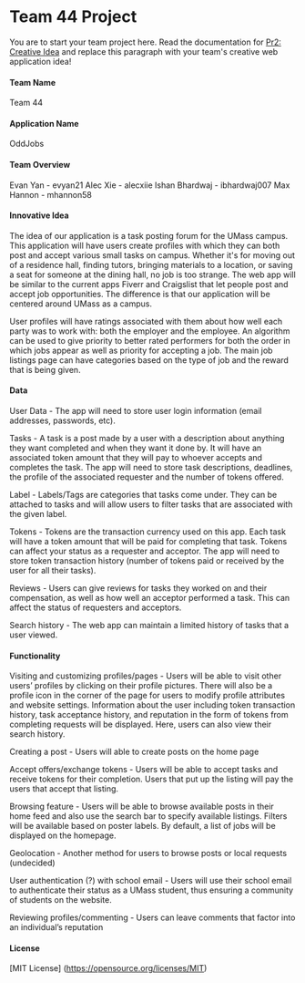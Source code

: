 # Team 44 Project

You are to start your team project here. Read the documentation for
[Pr2: Creative Idea](https://umass-cs-326.github.io/docs/project/Idea/) and replace this paragraph with your team's
creative web application idea!

#### Team Name

Team 44

#### Application Name

OddJobs

#### Team Overview

Evan Yan - evyan21
Alec Xie - alecxiie
Ishan Bhardwaj - ibhardwaj007
Max Hannon - mhannon58

#### Innovative Idea

The idea of our application is a task posting forum for the UMass campus. This application will have users create profiles with which they can both post and accept various small tasks on campus. Whether it's for moving out of a residence hall, finding tutors, bringing materials to a location, or saving a seat for someone at the dining hall, no job is too strange. The web app will be similar to the current apps Fiverr and Craigslist that let people post and accept job opportunities. The difference is that our application will be centered around UMass as a campus.

User profiles will have ratings associated with them about how well each party was to work with: both the employer and the employee. An algorithm can be used to give priority to better rated performers for both the order in which jobs appear as well as priority for accepting a job. The main job listings page can have categories based on the type of job and the reward that is being given.

#### Data 

User Data - The app will need to store user login information (email addresses, passwords, etc).

Tasks - A task is a post made by a user with a description about anything they want completed and when they want it done by. It will have an associated token amount that they will pay to whoever accepts and completes the task. The app will need to store task descriptions, deadlines, the profile of the associated requester and the number of tokens offered.

Label - Labels/Tags are categories that tasks come under. They can be attached to tasks and will allow users to filter tasks that are associated with the given label.

Tokens - Tokens are the transaction currency used on this app. Each task will have a token amount that will be paid for completing that task. Tokens can affect your status as a requester and acceptor. The app will need to store token transaction history (number of tokens paid or received by the user for all their tasks).

Reviews - Users can give reviews for tasks they worked on and their compensation, as well as how well an acceptor performed a task. This can affect the status of requesters and acceptors.

Search history - The web app can maintain a limited history of tasks that a user viewed.

#### Functionality

Visiting and customizing profiles/pages - Users will be able to visit other users’ profiles by clicking on their profile pictures. There will also be a profile icon in the corner of the page for users to modify profile attributes and website settings. Information about the user including token transaction history, task acceptance history, and reputation in the form of tokens from completing requests will be displayed. Here, users can also view their search history.

Creating a post - Users will able to create posts on the home page

Accept offers/exchange tokens - Users will be able to accept tasks and receive tokens for their completion. Users that put up the listing will pay the users that accept that listing.

Browsing feature - Users will be able to browse available posts in their home feed and also use the search bar to specify available listings. Filters will be available based on poster labels. By default, a list of jobs will be displayed on the homepage.

Geolocation - Another method for users to browse posts or local requests (undecided)

User authentication (?) with school email - Users will use their school email to authenticate their status as a UMass student, thus ensuring a community of students on the website.

Reviewing profiles/commenting - Users can leave comments that factor into an individual’s reputation

#### License

[MIT License] (https://opensource.org/licenses/MIT) 
